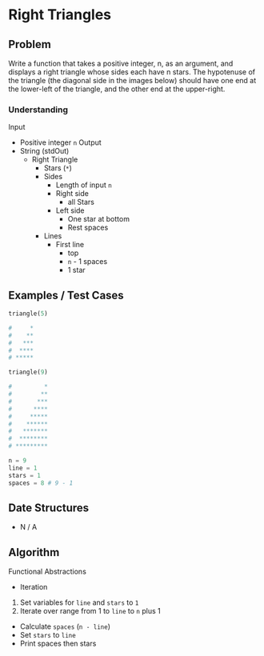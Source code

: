 # Right Triangles

## Problem

Write a function that takes a positive integer, n, as an argument, and displays a right triangle whose sides each have n stars. The hypotenuse of the triangle (the diagonal side in the images below) should have one end at the lower-left of the triangle, and the other end at the upper-right.

### Understanding

Input
- Positive integer `n`
Output
- String (stdOut)
  - Right Triangle
    - Stars (`*`)
    - Sides
      - Length of input `n`
      - Right side
        - all Stars
      - Left side
        - One star at bottom
        - Rest spaces
    - Lines
      - First line
        - top
        - `n` - 1 spaces
        - 1 star

## Examples / Test Cases

```python
triangle(5)

#     *
#    **
#   ***
#  ****
# *****

triangle(9)

#         *
#        **
#       ***
#      ****
#     *****
#    ******
#   *******
#  ********
# *********

n = 9
line = 1
stars = 1
spaces = 8 # 9 - 1
```

## Date Structures

- N / A

## Algorithm
Functional Abstractions
- Iteration

1. Set variables for `line` and `stars` to `1`
2. Iterate over range from 1 to `line` to `n` plus 1
  - Calculate `spaces` (`n - line`)
  - Set `stars` to `line`
  - Print spaces then stars
